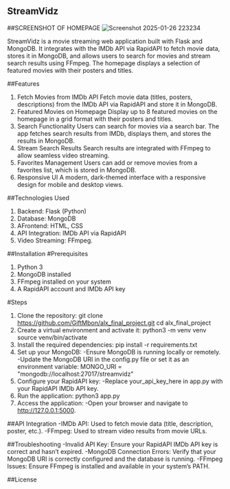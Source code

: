 ## **StreamVidz**

##SCREENSHOT OF HOMEPAGE
![Screenshot 2025-01-26 223234](https://github.com/user-attachments/assets/cabe0e5a-94f4-4cb5-88b0-db2e667eefaa)


StreamVidz is a movie streaming web application built with Flask and MongoDB. It integrates with the IMDb API via RapidAPI to fetch movie data, stores it in MongoDB, and allows users to search for movies and stream search results using FFmpeg. The homepage displays a selection of featured movies with their posters and titles.

##Features
1. Fetch Movies from IMDb API
Fetch movie data (titles, posters, descriptions) from the IMDb API via RapidAPI and store it in MongoDB.
2. Featured Movies on Homepage
Display up to 8 featured movies on the homepage in a grid format with their posters and titles.
3. Search Functionality
Users can search for movies via a search bar. The app fetches search results from IMDb, displays them, and stores the results in MongoDB.
4. Stream Search Results
Search results are integrated with FFmpeg to allow seamless video streaming.
5. Favorites Management
Users can add or remove movies from a favorites list, which is stored in MongoDB.
6. Responsive UI
A modern, dark-themed interface with a responsive design for mobile and desktop views.

##Technologies Used
1. Backend: Flask (Python)
2. Database: MongoDB
3. AFrontend: HTML, CSS
4. API Integration: IMDb API via RapidAPI
5. Video Streaming: FFmpeg.

##Installation
#Prerequisites
1. Python 3
2. MongoDB installed
3. FFmpeg installed on your system
4. A RapidAPI account and IMDb API key


#Steps
1. Clone the repository:
git clone https://github.com/GiftMbon/alx_final_project.git
cd alx_final_project
2. Create a virtual environment and activate it:
python3 -m venv venv
source venv/bin/activate
3. Install the required dependencies:
pip install -r requirements.txt
4. Set up your MongoDB:
-Ensure MongoDB is running locally or remotely.
-Update the MongoDB URI in the config.py file or set it as an environment variable:
MONGO_URI = "mongodb://localhost:27017/streamvidz"
5. Configure your RapidAPI key:
-Replace your_api_key_here in app.py with your RapidAPI IMDb API key.
6. Run the application:
python3 app.py
7. Access the application:
-Open your browser and navigate to http://127.0.0.1:5000.

##API Integration
-IMDb API: Used to fetch movie data (title, description, poster, etc.).
-FFmpeg: Used to stream video results from movie URLs.
 
##Troubleshooting
-Invalid API Key: Ensure your RapidAPI IMDb API key is correct and hasn’t expired.
-MongoDB Connection Errors: Verify that your MongoDB URI is correctly configured and the database is running.
-FFmpeg Issues: Ensure FFmpeg is installed and available in your system’s PATH.

##License

